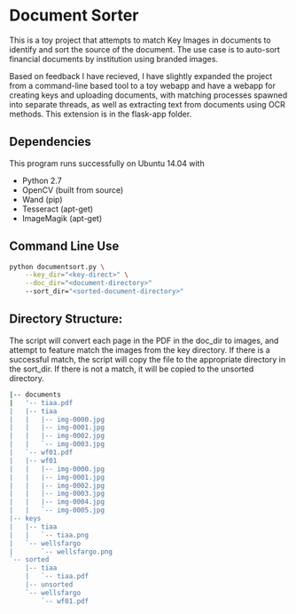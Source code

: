 # Document Sorter

This is a toy project that attempts to match Key Images in documents to identify and sort the source of the document.   The use case is to auto-sort financial documents by institution using branded images.

Based on feedback I have recieved, I have slightly expanded the project from a command-line based tool to a toy webapp and have a webapp for creating keys and uploading documents, with matching processes spawned into separate threads, as well as extracting text from documents using OCR methods. This extension is in the flask-app folder.

## Dependencies

This program runs successfully on Ubuntu 14.04 with 

- Python 2.7
- OpenCV (built from source)
- Wand (pip) 
- Tesseract (apt-get)
- ImageMagik (apt-get)


## Command Line Use

```bash
python documentsort.py \
	--key_dir="<key-direct>" \
	--doc_dir="<document-directory>"
	--sort_dir="<sorted-document-directory>"
```

## Directory Structure:

The script will convert each page in the PDF in the doc_dir to images, and attempt to feature match the images from the key directory.  If there is a successful match, the script will copy the file to the appropriate directory in the sort_dir.   If there is not a match, it will be copied to the unsorted directory.   

```bash
|-- documents
|   '-- tiaa.pdf
|   |-- tiaa
|   |   |-- img-0000.jpg
|   |   |-- img-0001.jpg
|   |   |-- img-0002.jpg
|   |   `-- img-0003.jpg
|   `-- wf01.pdf  
|   |-- wf01
|   |   |-- img-0000.jpg
|   |   |-- img-0001.jpg
|   |   |-- img-0002.jpg
|   |   |-- img-0003.jpg
|   |   |-- img-0004.jpg
|   |   `-- img-0005.jpg
|-- keys
|   |-- tiaa
|   |   `-- tiaa.png
|   `-- wellsfargo
|       `-- wellsfargo.png
`-- sorted
    |-- tiaa
    |   `-- tiaa.pdf
    |-- unsorted
    `-- wellsfargo
        `-- wf01.pdf
```